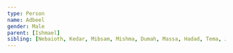 ```yaml
---
type: Person
name: Adbeel
gender: Male
parent: [Ishmael]
sibling: [Nebaioth, Kedar, Mibsam, Mishma, Dumah, Massa, Hadad, Tema, Jetur, Naphish, Kedemah, Basemath]
---
```

